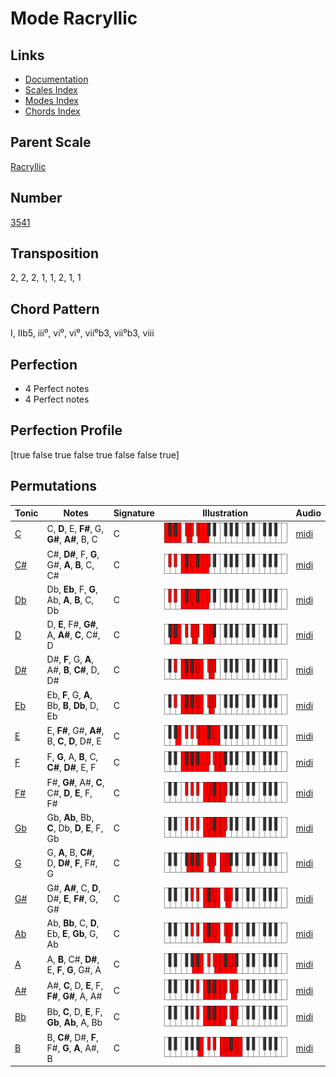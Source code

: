 # Mode Racryllic

## Links

- [Documentation](README.md)
- [Scales Index](Scales.md)
- [Modes Index](Modes.md)
- [Chords Index](Chords.md)

## Parent Scale

[Racryllic](ScaleRacryllic.md)

## Number

[3541](https://ianring.com/musictheory/scales/3541)

## Transposition

2, 2, 2, 1, 1, 2, 1, 1

## Chord Pattern

I, IIb5, iii⁰, vi⁰, vi⁰, vii⁰b3, vii⁰b3, viii

## Perfection

- 4 Perfect notes
- 4 Perfect notes

## Perfection Profile

[true false true false true false false true]

## Permutations

| Tonic | Notes | Signature | Illustration | Audio |
|-------|-------|-----------|--------------|-------|
| [C](ModeCNaturalRacryllic.md) | C, **D**, E, **F#**, G, **G#**, **A#**, B, C | C | ![CNaturalRacryllic](ModeCNaturalRacryllic.png) | [midi](https://github.com/edipermadi/music/blob/main/docs/ModeCNaturalRacryllic.mid?raw=true) |
| [C#](ModeCSharpRacryllic.md) | C#, **D#**, F, **G**, G#, **A**, **B**, C, C# | C | ![CSharpRacryllic](ModeCSharpRacryllic.png) | [midi](https://github.com/edipermadi/music/blob/main/docs/ModeCSharpRacryllic.mid?raw=true) |
| [Db](ModeDFlatRacryllic.md) | Db, **Eb**, F, **G**, Ab, **A**, **B**, C, Db | C | ![DFlatRacryllic](ModeDFlatRacryllic.png) | [midi](https://github.com/edipermadi/music/blob/main/docs/ModeDFlatRacryllic.mid?raw=true) |
| [D](ModeDNaturalRacryllic.md) | D, **E**, F#, **G#**, A, **A#**, **C**, C#, D | C | ![DNaturalRacryllic](ModeDNaturalRacryllic.png) | [midi](https://github.com/edipermadi/music/blob/main/docs/ModeDNaturalRacryllic.mid?raw=true) |
| [D#](ModeDSharpRacryllic.md) | D#, **F**, G, **A**, A#, **B**, **C#**, D, D# | C | ![DSharpRacryllic](ModeDSharpRacryllic.png) | [midi](https://github.com/edipermadi/music/blob/main/docs/ModeDSharpRacryllic.mid?raw=true) |
| [Eb](ModeEFlatRacryllic.md) | Eb, **F**, G, **A**, Bb, **B**, **Db**, D, Eb | C | ![EFlatRacryllic](ModeEFlatRacryllic.png) | [midi](https://github.com/edipermadi/music/blob/main/docs/ModeEFlatRacryllic.mid?raw=true) |
| [E](ModeENaturalRacryllic.md) | E, **F#**, G#, **A#**, B, **C**, **D**, D#, E | C | ![ENaturalRacryllic](ModeENaturalRacryllic.png) | [midi](https://github.com/edipermadi/music/blob/main/docs/ModeENaturalRacryllic.mid?raw=true) |
| [F](ModeFNaturalRacryllic.md) | F, **G**, A, **B**, C, **C#**, **D#**, E, F | C | ![FNaturalRacryllic](ModeFNaturalRacryllic.png) | [midi](https://github.com/edipermadi/music/blob/main/docs/ModeFNaturalRacryllic.mid?raw=true) |
| [F#](ModeFSharpRacryllic.md) | F#, **G#**, A#, **C**, C#, **D**, **E**, F, F# | C | ![FSharpRacryllic](ModeFSharpRacryllic.png) | [midi](https://github.com/edipermadi/music/blob/main/docs/ModeFSharpRacryllic.mid?raw=true) |
| [Gb](ModeGFlatRacryllic.md) | Gb, **Ab**, Bb, **C**, Db, **D**, **E**, F, Gb | C | ![GFlatRacryllic](ModeGFlatRacryllic.png) | [midi](https://github.com/edipermadi/music/blob/main/docs/ModeGFlatRacryllic.mid?raw=true) |
| [G](ModeGNaturalRacryllic.md) | G, **A**, B, **C#**, D, **D#**, **F**, F#, G | C | ![GNaturalRacryllic](ModeGNaturalRacryllic.png) | [midi](https://github.com/edipermadi/music/blob/main/docs/ModeGNaturalRacryllic.mid?raw=true) |
| [G#](ModeGSharpRacryllic.md) | G#, **A#**, C, **D**, D#, **E**, **F#**, G, G# | C | ![GSharpRacryllic](ModeGSharpRacryllic.png) | [midi](https://github.com/edipermadi/music/blob/main/docs/ModeGSharpRacryllic.mid?raw=true) |
| [Ab](ModeAFlatRacryllic.md) | Ab, **Bb**, C, **D**, Eb, **E**, **Gb**, G, Ab | C | ![AFlatRacryllic](ModeAFlatRacryllic.png) | [midi](https://github.com/edipermadi/music/blob/main/docs/ModeAFlatRacryllic.mid?raw=true) |
| [A](ModeANaturalRacryllic.md) | A, **B**, C#, **D#**, E, **F**, **G**, G#, A | C | ![ANaturalRacryllic](ModeANaturalRacryllic.png) | [midi](https://github.com/edipermadi/music/blob/main/docs/ModeANaturalRacryllic.mid?raw=true) |
| [A#](ModeASharpRacryllic.md) | A#, **C**, D, **E**, F, **F#**, **G#**, A, A# | C | ![ASharpRacryllic](ModeASharpRacryllic.png) | [midi](https://github.com/edipermadi/music/blob/main/docs/ModeASharpRacryllic.mid?raw=true) |
| [Bb](ModeBFlatRacryllic.md) | Bb, **C**, D, **E**, F, **Gb**, **Ab**, A, Bb | C | ![BFlatRacryllic](ModeBFlatRacryllic.png) | [midi](https://github.com/edipermadi/music/blob/main/docs/ModeBFlatRacryllic.mid?raw=true) |
| [B](ModeBNaturalRacryllic.md) | B, **C#**, D#, **F**, F#, **G**, **A**, A#, B | C | ![BNaturalRacryllic](ModeBNaturalRacryllic.png) | [midi](https://github.com/edipermadi/music/blob/main/docs/ModeBNaturalRacryllic.mid?raw=true) |
